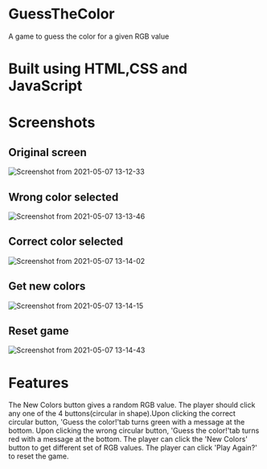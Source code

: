 # GuessTheColor
A game to guess the color for a given RGB value

# Built using HTML,CSS and JavaScript

# Screenshots
## Original screen
![Screenshot from 2021-05-07 13-12-33](https://user-images.githubusercontent.com/59609396/117418273-d9adaf80-af38-11eb-9140-7fb1456169f1.png)
## Wrong color selected
![Screenshot from 2021-05-07 13-13-46](https://user-images.githubusercontent.com/59609396/117418648-47f27200-af39-11eb-9378-0eb43e6bd3f7.png)
## Correct color selected
![Screenshot from 2021-05-07 13-14-02](https://user-images.githubusercontent.com/59609396/117418651-488b0880-af39-11eb-9a79-dde38aec4470.png)
## Get new colors
![Screenshot from 2021-05-07 13-14-15](https://user-images.githubusercontent.com/59609396/117418652-49239f00-af39-11eb-84d1-5a9637552e91.png)
## Reset game
![Screenshot from 2021-05-07 13-14-43](https://user-images.githubusercontent.com/59609396/117418656-49bc3580-af39-11eb-860f-86506d6500ba.png)

# Features
The New Colors button gives a random RGB value. 
The player should click any one of the 4 buttons(circular in shape).Upon clicking the correct circular button, 'Guess the color!'tab turns green with a message at the bottom. Upon clicking the wrong circular button, 'Guess the color!'tab turns red with a message at the bottom. 
The player can click the 'New Colors' button to get different set of RGB values. 
The player can click 'Play Again?' to reset the game.
